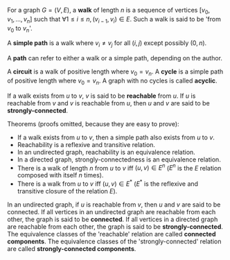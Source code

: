 For a graph $G = (V, E)$, a **walk** of length $n$ is a sequence of vertices $[v_0, v_1, \ldots, v_n]$
such that $\forall 1 \le i \le n, (v_{i-1}, v_i) \in E$.
Such a walk is said to be 'from $v_0$ to $v_n$'.

A **simple path** is a walk where $v_i \neq v_j$ for all $(i, j)$ except possibly $(0, n)$.

A **path** can refer to either a walk or a simple path, depending on the author.

A **circuit** is a walk of positive length where $v_0 = v_n$.
A **cycle** is a simple path of positive length where $v_0 = v_n$.
A graph with no cycles is called **acyclic**.

If a walk exists from $u$ to $v$, $v$ is said to be **reachable** from $u$.
If $u$ is reachable from $v$ and $v$ is reachable from $u$,
then $u$ and $v$ are said to be **strongly-connected**.

Theorems (proofs omitted, because they are easy to prove):

* If a walk exists from $u$ to $v$, then a simple path also exists from $u$ to $v$.
* Reachability is a reflexive and transitive relation.
* In an undirected graph, reachability is an equivalence relation.
* In a directed graph, strongly-connectedness is an equivalence relation.
* There is a walk of length $n$ from $u$ to $v$ iff $(u, v) \in E^n$
($E^n$ is the $E$ relation composed with itself $n$ times).
* There is a walk from $u$ to $v$ iff $(u, v) \in E^*$
($E^*$ is the reflexive and transitive closure of the relation $E$).

In an undirected graph, if $u$ is reachable from $v$, then $u$ and $v$ are said to be connected.
If all vertices in an undirected graph are reachable from each other, the graph is said to be **connected**.
If all vertices in a directed graph are reachable from each other, the graph is said to be **strongly-connected**.
The equivalence classes of the 'reachable' relation are called **connected components**.
The equivalence classes of the 'strongly-connected' relation are called **strongly-connected components**.
